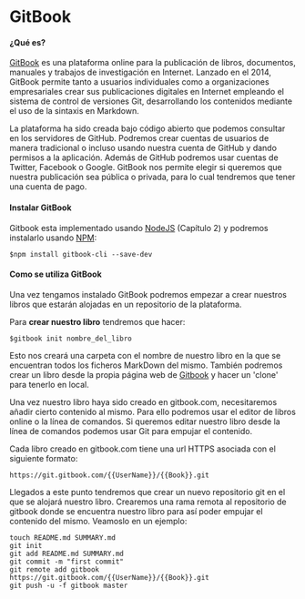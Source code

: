 # GitBook

#### ¿Qué es?

[GitBook](/www.gitbook.com "Gitbook") es una plataforma online para la publicación de libros, documentos, manuales y trabajos de investigación en Internet. Lanzado en el 2014, GitBook permite tanto a usuarios individuales como a organizaciones empresariales crear sus publicaciones digitales en Internet empleando el sistema de control de versiones Git, desarrollando los contenidos mediante el uso de la sintaxis en Markdown.

La plataforma ha sido creada bajo código abierto que podemos consultar en los servidores de GitHub. Podremos crear  cuentas de usuarios de  manera tradicional o incluso usando nuestra cuenta de GitHub y dando permisos a la aplicación. Además de GitHub podremos usar cuentas de Twitter, Facebook o Google. GitBook nos permite elegir si queremos que nuestra publicación sea pública o privada, para lo cual tendremos que tener una cuenta de pago.

#### Instalar GitBook

Gitbook esta implementado usando [NodeJS](https://nodejs.org/es/) \(Capítulo 2\) y podremos instalarlo usando [NPM](https://www.npmjs.com/):

```
$npm install gitbook-cli --save-dev
```

#### Como se utiliza GitBook

Una vez tengamos instalado GitBook podremos empezar a crear nuestros libros que estarán alojadas en un repositorio de la plataforma.

Para **crear nuestro libro** tendremos que hacer:

```
$gitbook init nombre_del_libro
```

Esto nos creará una carpeta con el nombre de nuestro libro en la que se encuentran todos los ficheros MarkDown del mismo. También podremos crear un libro desde la propia página web de [Gitbook](https://www.gitbook.com/) y hacer un 'clone' para tenerlo en local.

Una vez nuestro libro haya sido creado en gitbook.com, necesitaremos añadir cierto contenido al mismo. Para ello podremos usar el editor de libros online o la línea de comandos. Si queremos editar nuestro libro desde la línea de comandos podemos usar Git para empujar el contenido.

Cada libro creado en gitbook.com tiene una url HTTPS asociada con el siguiente formato:

```
https://git.gitbook.com/{{UserName}}/{{Book}}.git
```

Llegados a este punto tendremos que crear un nuevo repositorio git en el que se alojará nuestro libro. Crearemos una rama remota al repositorio de gitbook donde se encuentra nuestro libro para así poder empujar el contenido del mismo. Veamoslo en un ejemplo:

```
touch README.md SUMMARY.md
git init
git add README.md SUMMARY.md
git commit -m "first commit"
git remote add gitbook https://git.gitbook.com/{{UserName}}/{{Book}}.git
git push -u -f gitbook master
```



